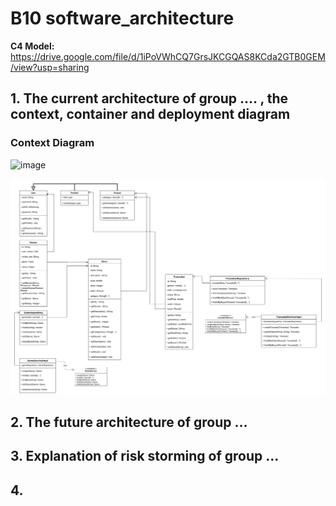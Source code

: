 # B10 software_architecture
**C4 Model:** https://drive.google.com/file/d/1iPoVWhCQ7GrsJKCGQAS8KCda2GTB0GEM/view?usp=sharing
## 1. The current architecture of group …. , the context, container and deployment diagram

### Context Diagram
![image](https://github.com/ADPRO-B10/software_architecture/assets/112263712/9f15afa1-1ef6-4936-a7fd-a15f92ad52b9)


![alt text](current.png)

## 2. The future architecture of group …
## 3. Explanation of risk storming of group …
## 4. 
